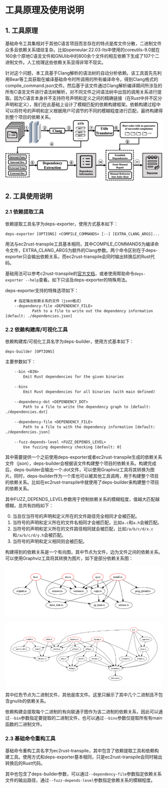 # 工具原理及使用说明

## 1. 工具原理

基础命令工具集相对于其他C语言项目而言存在的特点是库文件分散，二进制文件众多且依赖关系错综复杂。比如openeular:22.03-lts中使用的coreutils-9.0就在160余个原地C语言文件和GNUlib中的800余个文件的相互依赖下生成了107个二进制文件。人工梳理这些依赖关系显得非常不现实。

针对这个问题，本工具基于Clang解析的语法树的自动分析依赖。该工具首先先利用Bear等工具获取在编译基础命令时所调用的所有编译命令，得到Clang格式的compile_command.json文件。然后基于该文件通过Clang解析编译期间所涉及的所有C语言文件进行语法树解析，对不同文件之间语法树中出现的调用关系进行提取。因为C语言本身并不支持符号声明和定义之间的精确链接（在Rust中并不区分声明和定义），我们在此基础上设计了模糊匹配的依赖构建框架。依赖构建过程中可以将符号的声明和定义根据用户可调节的不同的模糊程度进行匹配，最终构建得到整个项目的依赖关系。
![流程图](./utils-translator.png)

## 2. 工具使用说明

### 2.1 依赖提取工具

依赖提取工具名字为deps-exporter，使用方式基本如下：
```shell
deps-exporter [OPTIONS] <COMPILE_COMMANDS> [--] [EXTRA_CLANG_ARGS]...
```
用法与ec2rust-transpile工具基本相同，其中COMPILE_COMMANDS为编译命令文件，EXTRA_CLANG_ARGS为额外的Clang参数。两个命令区别在于deps-exporter只会输出依赖关系，而ec2rust-transpile会同时输出转换后的Rust代码。

基础用法可以参考c2rust-transpile的[官方文档](https://c2rust.com/manual/c2rust-transpile/index.html)，或者使用帮助命令`deps-exporter --help`查看。如下只谈及deps-exporter的特殊用法。

deps-exporter支持的特殊选项如下：
```shell
    # 指定输出依赖关系的文件（json格式）
    --dependency-file <DEPENDENCY_FILE>
            Path to a file to write out the dependency information [default: ./dependencies.json]
```

### 2.2 依赖构建库/可视化工具

依赖构建库/可视化工具名字为deps-builder，使用方式基本如下：
```shell
deps-builder [OPTIONS]
```

主要参数如下：
```shell
    --bin <BIN>
        Emit Rust dependencies for the given binaries

    --bins
        Emit Rust dependencies for all binaries (with main defined)

    --dependency-dot <DEPENDENCY_DOT>
        Path to a file to write the dependency graph to [default: ./dependencies.dot]

    --dependency-file <DEPENDENCY_FILE>
        Path to a file to with the dependency information [default: ./dependencies.json]

    --fuzz-depends-level <FUZZ_DEPENDS_LEVEL>
        Use fuzzing dependency checking [default: 0]
```

其中需要提供一个之前使用deps-exporter或者ec2rust-transpile生成的依赖关系文件（json），deps-builder会根据该文件构建整个项目的依赖关系。构建完成后，deps-builder会输出一个.dot文件，可以使用Graphviz工具将其转换为图片。同时，deps-builder作为一个库也可以被其他工具调用，用于构建整个项目的依赖关系。比如在ec2rust-transpile中就使用了deps-builder来构建整个项目的依赖关系。

其中FUZZ_DEPENDS_LEVEL参数用于控制依赖关系的模糊程度，值越大匹配越模糊，总共有四档如下：

0. 当且仅当符号的声明和定义所在的文件路径完全相同才会被匹配。
1. 当符号的声明和定义所在的文件名相同才会被匹配，比如`a.c`和`a.h`会被匹配。
2. 当符号的声明和定义所在的文件路径相同就会被匹配，比如`/a/b/c/d/x.c`和`/a/b/c/d/y.h`会被匹配。
3. 当符号的声明和定义相同则会被匹配。

构建得到的依赖关系是一个有向图，其中节点为文件，边为文件之间的依赖关系。可以使用Graphviz工具将其转换为图片，如下是部分依赖关系图：

![coreutils部分](./coreutils/coreutils-example.png)

![binutils部分](./binutils/binutils-example.png)

其中红色节点为二进制文件，其他是库文件。这里只展示了其中几个二进制且不包含gnulib的依赖关系。

依赖构建会提取每个二进制的有向联通子图作为该二进制的依赖关系，因此可以通过`--bin`参数指定要提取的二进制文件，也可以通过`--bins`参数仅提取所有有main函数的二进制文件。

### 2.3 基础命令重构工具

基础命令重构工具名字为ec2rust-transpile，其中包含了依赖提取工具和依赖构建工具。使用方式和deps-exporter基本相同，只是ec2rust-transpile会同时输出转换后的Rust代码。

其中也包含了deps-builder参数，可以通过`--dependency-file`参数指定依赖关系文件的输出路径，通过`--fuzz-depends-level`参数指定依赖关系的模糊程度。

